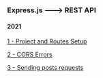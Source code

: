 ### Express.js ---> REST API


#### 2021

[1 - Project and Routes Setup ](../../tree/b29317e1e83ce63d1f252b0ce1abbdd1b2a4dcf6/)

[2 - CORS Errors ](../../tree/852f70855593614a86757c8f88f75090283db637/)

[3 - Sending posts requests ](../../tree/1be6eabe1644b5202d45f32aca607dcf7ac6399f/)


